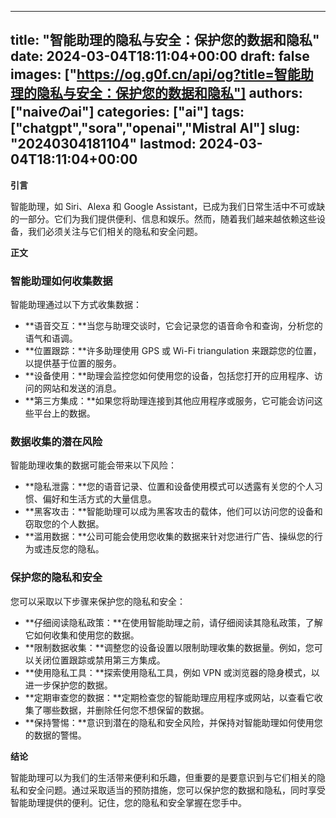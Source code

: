 
---
title: "智能助理的隐私与安全：保护您的数据和隐私"
date: 2024-03-04T18:11:04+00:00
draft: false
images: ["https://og.g0f.cn/api/og?title=智能助理的隐私与安全：保护您的数据和隐私"]
authors: ["naiveのai"]
categories: ["ai"]
tags: ["chatgpt","sora","openai","Mistral AI"]
slug: "20240304181104"
lastmod: 2024-03-04T18:11:04+00:00
---
**引言**

智能助理，如 Siri、Alexa 和 Google Assistant，已成为我们日常生活中不可或缺的一部分。它们为我们提供便利、信息和娱乐。然而，随着我们越来越依赖这些设备，我们必须关注与它们相关的隐私和安全问题。

**正文**

### 智能助理如何收集数据

智能助理通过以下方式收集数据：

- **语音交互：**当您与助理交谈时，它会记录您的语音命令和查询，分析您的语气和语调。
- **位置跟踪：**许多助理使用 GPS 或 Wi-Fi triangulation 来跟踪您的位置，以提供基于位置的服务。
- **设备使用：**助理会监控您如何使用您的设备，包括您打开的应用程序、访问的网站和发送的消息。
- **第三方集成：**如果您将助理连接到其他应用程序或服务，它可能会访问这些平台上的数据。

### 数据收集的潜在风险

智能助理收集的数据可能会带来以下风险：

- **隐私泄露：**您的语音记录、位置和设备使用模式可以透露有关您的个人习惯、偏好和生活方式的大量信息。
- **黑客攻击：**智能助理可以成为黑客攻击的载体，他们可以访问您的设备和窃取您的个人数据。
- **滥用数据：**公司可能会使用您收集的数据来针对您进行广告、操纵您的行为或违反您的隐私。

### 保护您的隐私和安全

您可以采取以下步骤来保护您的隐私和安全：

- **仔细阅读隐私政策：**在使用智能助理之前，请仔细阅读其隐私政策，了解它如何收集和使用您的数据。
- **限制数据收集：**调整您的设备设置以限制助理收集的数据量。例如，您可以关闭位置跟踪或禁用第三方集成。
- **使用隐私工具：**探索使用隐私工具，例如 VPN 或浏览器的隐身模式，以进一步保护您的数据。
- **定期审查您的数据：**定期检查您的智能助理应用程序或网站，以查看它收集了哪些数据，并删除任何您不想保留的数据。
- **保持警惕：**意识到潜在的隐私和安全风险，并保持对智能助理如何使用您的数据的警惕。

**结论**

智能助理可以为我们的生活带来便利和乐趣，但重要的是要意识到与它们相关的隐私和安全问题。通过采取适当的预防措施，您可以保护您的数据和隐私，同时享受智能助理提供的便利。记住，您的隐私和安全掌握在您手中。